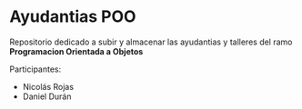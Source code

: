<h1>Ayudantias POO</h1>

<p>Repositorio dedicado a subir y almacenar las ayudantias y talleres del ramo <b>Programacion Orientada a Objetos</b></p>

Participantes:
<ul>
    <li>Nicolás Rojas</li>
    <li>Daniel Durán</li>
</ul>